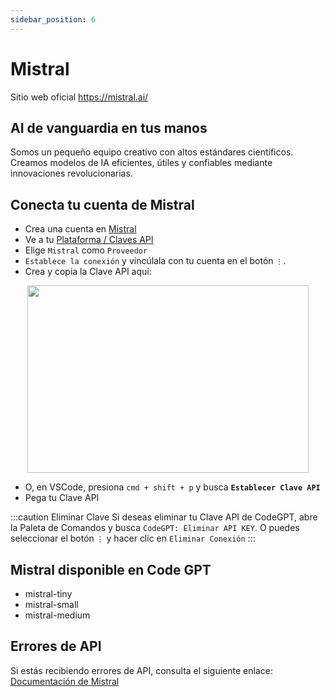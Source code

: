 ```yaml
---
sidebar_position: 6
---
```


# Mistral
Sitio web oficial https://mistral.ai/

## AI de vanguardia en tus manos
Somos un pequeño equipo creativo con altos estándares científicos. Creamos modelos de IA eficientes, útiles y confiables mediante innovaciones revolucionarias.

## Conecta tu cuenta de Mistral
- Crea una cuenta en [Mistral](https://auth.mistral.ai/ui/login)
- Ve a tu [Plataforma / Claves API](https://console.mistral.ai/users/api-keys/)
- Elige `Mistral` como `Proveedor`
- `Establece la conexión` y vincúlala con tu cuenta en el botón `⋮`.
- Crea y copia la Clave API aquí:
<p align="center">
      <img width="450" height="300" src="https://github.com/davila7/code-gpt-docs/assets/37567214/bd736fe1-f302-4a2d-a308-3b1ef9dec728" />
</p>
 
- O, en VSCode, presiona ```cmd + shift + p``` y busca **`Establecer Clave API`**
- Pega tu Clave API

:::caution Eliminar Clave
Si deseas eliminar tu Clave API de CodeGPT, abre la Paleta de Comandos y busca `CodeGPT: Eliminar API KEY`. O puedes seleccionar el botón `⋮` y hacer clic en `Eliminar Conexión`
:::

## Mistral disponible en Code GPT
- mistral-tiny
- mistral-small
- mistral-medium

## Errores de API
Si estás recibiendo errores de API, consulta el siguiente enlace: [Documentación de Mistral](https://docs.mistral.ai/)


